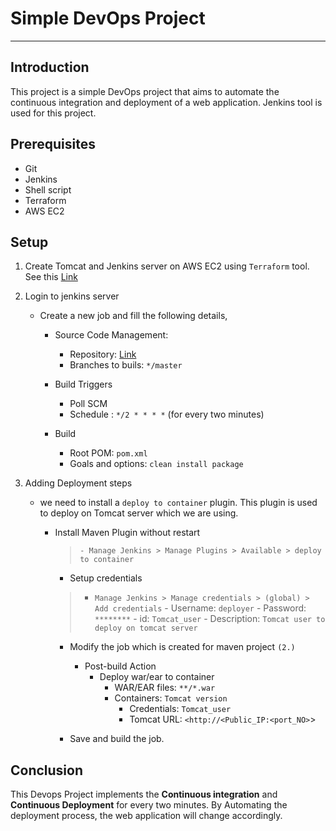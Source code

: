# Simple DevOps Project

---

## Introduction

This project is a simple DevOps project that aims to automate the continuous integration and deployment of a web application. Jenkins tool is used for this project.

## Prerequisites

- Git
- Jenkins
- Shell script
- Terraform
- AWS EC2

## Setup

  1. Create Tomcat and Jenkins server on AWS EC2 using `Terraform` tool.
       See this [Link](https://github.com/r-narayanan4/Jenkins-and-tomcat-setup.git)

  2. Login to jenkins server

        - Create a new job and fill the following details,
          - Source Code Management:
            - Repository: [Link](https://github.com/r-narayanan4/java-app-hello-world.git)
            - Branches to buils: `*/master`

          - Build Triggers
            - Poll SCM
            - Schedule : `*/2 * * * *` (for every two minutes)

          - Build
            - Root POM: `pom.xml`
            - Goals and options: `clean install package`

  3. Adding Deployment steps

      - we need to install a `deploy to container` plugin. This plugin is used to deploy on Tomcat server which we are using.

          - Install Maven Plugin without restart
             > `- Manage Jenkins > Manage Plugins > Available > deploy to container`

            - Setup credentials
             > - `Manage Jenkins > Manage credentials > (global) > Add credentials`
                 - Username: `deployer`
                 - Password: `********`
                 - id: `Tomcat_user`
                 - Description: `Tomcat user to deploy on tomcat server`

            - Modify the job which is created for maven project `(2.)`
              - Post-build Action
                - Deploy war/ear to container
                  - WAR/EAR files: `**/*.war`
                  - Containers: `Tomcat version`
                    - Credentials: `Tomcat_user`
                    - Tomcat URL: `<http://<Public_IP:<port_NO>`>

            - Save and build the job.

## Conclusion

This Devops Project implements the **Continuous integration** and **Continuous Deployment** for every two minutes. By Automating the deployment process, the web application will change accordingly.
